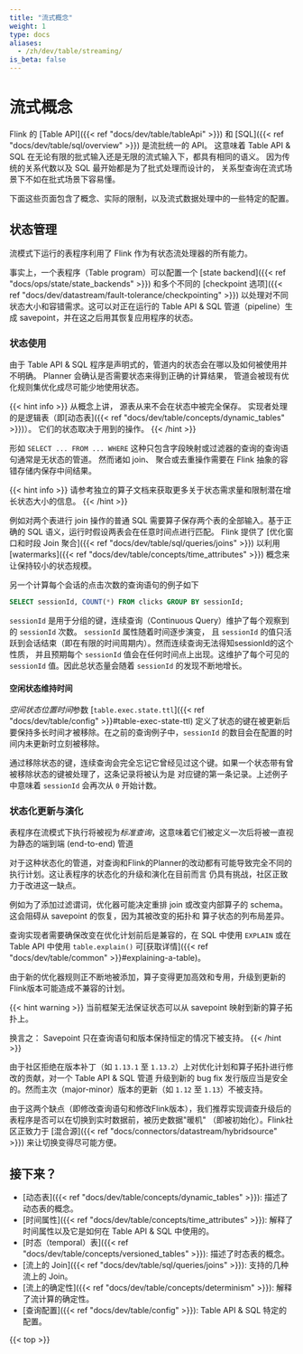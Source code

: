 ```yaml
---
title: "流式概念"
weight: 1
type: docs
aliases:
  - /zh/dev/table/streaming/
is_beta: false
---
```

<!--
Licensed to the Apache Software Foundation (ASF) under one
or more contributor license agreements.  See the NOTICE file
distributed with this work for additional information
regarding copyright ownership.  The ASF licenses this file
to you under the Apache License, Version 2.0 (the
"License"); you may not use this file except in compliance
with the License.  You may obtain a copy of the License at

  http://www.apache.org/licenses/LICENSE-2.0

Unless required by applicable law or agreed to in writing,
software distributed under the License is distributed on an
"AS IS" BASIS, WITHOUT WARRANTIES OR CONDITIONS OF ANY
KIND, either express or implied.  See the License for the
specific language governing permissions and limitations
under the License.
-->

# 流式概念

Flink 的 [Table API]({{< ref "docs/dev/table/tableApi" >}}) 和 [SQL]({{< ref "docs/dev/table/sql/overview" >}}) 是流批统一的 API。
这意味着 Table API & SQL 在无论有限的批式输入还是无限的流式输入下，都具有相同的语义。
因为传统的关系代数以及 SQL 最开始都是为了批式处理而设计的，
关系型查询在流式场景下不如在批式场景下容易懂。

下面这些页面包含了概念、实际的限制，以及流式数据处理中的一些特定的配置。

<a name="state-management"></a>

状态管理
----------------
流模式下运行的表程序利用了 Flink 作为有状态流处理器的所有能力。

事实上，一个表程序（Table program）可以配置一个 [state backend]({{< ref "docs/ops/state/state_backends" >}})
和多个不同的 [checkpoint 选项]({{< ref "docs/dev/datastream/fault-tolerance/checkpointing" >}})
以处理对不同状态大小和容错需求。这可以对正在运行的 Table API & SQL 管道（pipeline）生成 savepoint，并在这之后用其恢复应用程序的状态。

<a name="state-usage"></a>

### 状态使用

由于 Table API & SQL 程序是声明式的，管道内的状态会在哪以及如何被使用并不明确。 Planner 会确认是否需要状态来得到正确的计算结果，
管道会被现有优化规则集优化成尽可能少地使用状态。

{{< hint info >}}
从概念上讲， 源表从来不会在状态中被完全保存。 实现者处理的是逻辑表（即[动态表]({{< ref "docs/dev/table/concepts/dynamic_tables" >}})）。
它们的状态取决于用到的操作。
{{< /hint >}}

形如 `SELECT ... FROM ... WHERE` 这种只包含字段映射或过滤器的查询的查询语句通常是无状态的管道。 然而诸如 join、
聚合或去重操作需要在 Flink 抽象的容错存储内保存中间结果。

{{< hint info >}}
请参考独立的算子文档来获取更多关于状态需求量和限制潜在增长状态大小的信息。
{{< /hint >}}

例如对两个表进行 join 操作的普通 SQL 需要算子保存两个表的全部输入。基于正确的 SQL 语义，运行时假设两表会在任意时间点进行匹配。
Flink 提供了 [优化窗口和时段 Join 聚合]({{< ref "docs/dev/table/sql/queries/joins" >}}) 
以利用 [watermarks]({{< ref "docs/dev/table/concepts/time_attributes" >}}) 概念来让保持较小的状态规模。

另一个计算每个会话的点击次数的查询语句的例子如下

```sql
SELECT sessionId, COUNT(*) FROM clicks GROUP BY sessionId;
```

`sessionId` 是用于分组的键，连续查询（Continuous Query）维护了每个观察到的 `sessionId` 次数。 `sessionId` 属性随着时间逐步演变，
且 `sessionId` 的值只活跃到会话结束（即在有限的时间周期内）。然而连续查询无法得知sessionId的这个性质，
并且预期每个 `sessionId` 值会在任何时间点上出现。这维护了每个可见的 `sessionId` 值。因此总状态量会随着 `sessionId` 的发现不断地增长。

<a name="idle-state-retention-time"></a>

#### 空闲状态维持时间

*空间状态位置时间*参数 [`table.exec.state.ttl`]({{< ref "docs/dev/table/config" >}}#table-exec-state-ttl) 
定义了状态的键在被更新后要保持多长时间才被移除。在之前的查询例子中，`sessionId` 的数目会在配置的时间内未更新时立刻被移除。

通过移除状态的键，连续查询会完全忘记它曾经见过这个键。如果一个状态带有曾被移除状态的键被处理了，这条记录将被认为是
对应键的第一条记录。上述例子中意味着 `sessionId` 会再次从 `0` 开始计数。

<a name="stateful-upgrades-and-evolution"></a>

### 状态化更新与演化

表程序在流模式下执行将被视为*标准查询*，这意味着它们被定义一次后将被一直视为静态的端到端 (end-to-end) 管道

对于这种状态化的管道，对查询和Flink的Planner的改动都有可能导致完全不同的执行计划。这让表程序的状态化的升级和演化在目前而言
仍具有挑战，社区正致力于改进这一缺点。

例如为了添加过滤谓词，优化器可能决定重排 join 或改变内部算子的 schema。 这会阻碍从 savepoint 的恢复，因为其被改变的拓扑和
算子状态的列布局差异。

查询实现者需要确保改变在优化计划前后是兼容的，在 SQL 中使用 `EXPLAIN` 或在 Table API 中使用 `table.explain()` 
可[获取详情]({{< ref "docs/dev/table/common" >}}#explaining-a-table)。

由于新的优化器规则正不断地被添加，算子变得更加高效和专用，升级到更新的Flink版本可能造成不兼容的计划。

{{< hint warning >}}
当前框架无法保证状态可以从 savepoint 映射到新的算子拓扑上。

换言之： Savepoint 只在查询语句和版本保持恒定的情况下被支持。
{{< /hint >}}

由于社区拒绝在版本补丁（如 `1.13.1` 至 `1.13.2`）上对优化计划和算子拓扑进行修改的贡献，对一个 Table API & SQL 管道
升级到新的 bug fix 发行版应当是安全的。然而主次（major-minor）版本的更新（如 `1.12` 至 `1.13`）不被支持。

由于这两个缺点（即修改查询语句和修改Flink版本），我们推荐实现调查升级后的表程序是否可以在切换到实时数据前，被历史数据"暖机"
（即被初始化）。Flink社区正致力于 [混合源]({{< ref "docs/connectors/datastream/hybridsource" >}}) 来让切换变得尽可能方便。


<a name="where-to-go-next"></a>

接下来？
-----------------

* [动态表]({{< ref "docs/dev/table/concepts/dynamic_tables" >}}): 描述了动态表的概念。
* [时间属性]({{< ref "docs/dev/table/concepts/time_attributes" >}}): 解释了时间属性以及它是如何在 Table API & SQL 中使用的。
* [时态（temporal）表]({{< ref "docs/dev/table/concepts/versioned_tables" >}}): 描述了时态表的概念。
* [流上的 Join]({{< ref "docs/dev/table/sql/queries/joins" >}}): 支持的几种流上的 Join。
* [流上的确定性]({{< ref "docs/dev/table/concepts/determinism" >}}): 解释了流计算的确定性。
* [查询配置]({{< ref "docs/dev/table/config" >}}): Table API & SQL 特定的配置。

{{< top >}}
